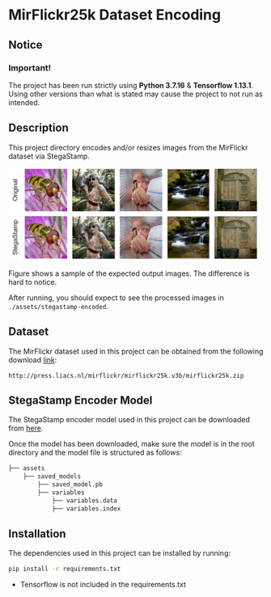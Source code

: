 # MirFlickr25k Dataset Encoding

## Notice

### Important!
The project has been run strictly using **Python 3.7.16** & **Tensorflow 1.13.1**. Using other versions than what is stated may cause the project to not run as intended.

## Description

This project directory encodes and/or resizes images from the MirFlickr dataset via StegaStamp.

![encoded](/docs/Images/encoded.jpg)

Figure shows a sample of the expected output images. The difference is hard to notice.

After running, you should expect to see the processed images in `./assets/stegastamp-encoded`.

## Dataset

The MirFlickr dataset used in this project can be obtained from the following download [link](http://press.liacs.nl/mirflickr/mirflickr25k.v3b/mirflickr25k.zip):

    http://press.liacs.nl/mirflickr/mirflickr25k.v3b/mirflickr25k.zip

## StegaStamp Encoder Model

The StegaStamp encoder model used in this project can be downloaded from [here](https://drive.google.com/drive/folders/1EHvFEVXufdiaHM15wSAXcxFFzIgaMRFn?usp=drive_link).

Once the model has been downloaded, make sure the model is in the root directory and the model file is structured as follows:

    ├── assets
        ├── saved_models
            ├── saved_model.pb          
            ├── variables
                ├── variables.data
                ├── variables.index

## Installation

The dependencies used in this project can be installed by running:

```sh
pip install -r requirements.txt
```

- Tensorflow is not included in the requirements.txt
